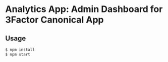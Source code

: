 # Analytics App: Admin Dashboard for 3Factor Canonical App

## Usage

```bash
$ npm install
$ npm start
```
